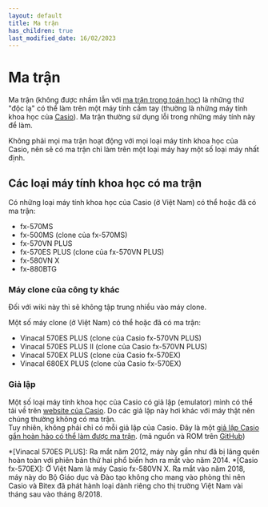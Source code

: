 ```yaml
---
layout: default
title: Ma trận
has_children: true
last_modified_date: 16/02/2023
---
```


# Ma trận
Ma trận (không được nhầm lẫn với [ma trận trong toán học](https://vi.wikipedia.org/wiki/Ma_tr%E1%BA%ADn_(to%C3%A1n_h%E1%BB%8Dc))) là những thứ "độc lạ" có thể làm trên một máy tính cầm tay (thường là những máy tính khoa học của [Casio](https://vi.wikipedia.org/wiki/Casio)). Ma trận thường sử dụng lỗi trong những máy tính này để làm.

Không phải mọi ma trận hoạt động với mọi loại máy tính khoa học của Casio, nên sẽ có ma trận chỉ làm trên một loại máy hay một số loại máy nhất định.

## Các loại máy tính khoa học có ma trận
Có những loại máy tính khoa học của Casio (ở Việt Nam) có thể hoặc đã có ma trận:
- fx-570MS
- fx-500MS (clone của fx-570MS)
- fx-570VN PLUS
- fx-570ES PLUS (clone của fx-570VN PLUS)
- fx-580VN X
- fx-880BTG

### Máy clone của công ty khác
Đối với wiki này thì sẽ không tập trung nhiều vào máy clone.

Một số máy clone (ở Việt Nam) có thể hoặc đã có ma trận:
- Vinacal 570ES PLUS (clone của Casio fx-570VN PLUS)
- Vinаcal 570ES PLUS II (clone của Casio fx-570VN PLUS)
- Vinacal 570EX PLUS (clone của Casio fx-570EX)
- Vinacal 680EX PLUS (clone của Casio fx-570EX)

### Giả lập
Một số loại máy tính khoa học của Casio có giả lập (emulator) mình có thể tải về trên [website của Casio](https://edu.casio.com/softwarelicense/index.php). Do các giả lập này hơi khác với máy thật nên chúng thường không có ma trận.  
Tuy nhiên, không phải chỉ có mỗi giả lập của Casio. Đây là một [giả lập Casio gần hoàn hảo có thể làm được ma trận](https://drive.google.com/file/d/11co4YDYDUsCghI-DrhpqYU0PDO7BL-uZ/view?usp=share_link). (mã nguồn và ROM trên [GitHub](https://github.com/user202729/fxesplus))

*[Vinacal 570ES PLUS]: Ra mắt năm 2012, máy này gần như đã bị lãng quên hoàn toàn với phiên bản thứ hai phổ biến hơn ra mắt vào năm 2014.
*[Casio fx-570EX]: Ở Việt Nam là máy Casio fx-580VN X. Ra mắt vào năm 2018, máy này do Bộ Giáo dục và Đào tạo không cho mang vào phòng thi nên Casio và Bitex đã phát hành loại dành riêng cho thị trường Việt Nam vài tháng sau vào tháng 8/2018.
